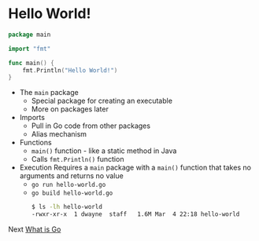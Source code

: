 # Hello World!

```go
package main

import "fmt"

func main() {
	fmt.Println("Hello World!")
}
```

- The `main` package
    - Special package for creating an executable
    - More on packages later
- Imports
    - Pull in Go code from other packages
    - Alias mechanism
- Functions
    - `main()` function - like a static method in Java
    - Calls `fmt.Println()` function
- Execution
    Requires a `main` package with a `main()` function that takes no arguments and returns no value
    - `go run hello-world.go`
    - `go build hello-world.go`
        ```bash
        $ ls -lh hello-world
        -rwxr-xr-x  1 dwayne  staff   1.6M Mar  4 22:18 hello-world
        ```

Next [What is Go](../what-is-go/README.md)
